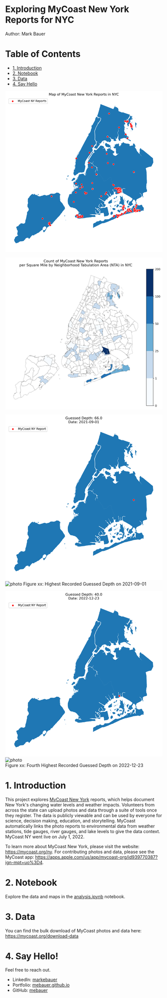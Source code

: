 # Exploring MyCoast New York Reports for NYC
Author: Mark Bauer

# Table of Contents
   * [1. Introduction](#1-Introduction)
   * [2. Notebook](#2-Notebook)
   * [3. Data](#3-Data)
   * [4. Say Hello](#4-Say-Hello)

![photo](figures/reports-nyc.png)

![photo](figures/choropleth-map.png) 

![photo](figures/highest-depth.png)
![photo](https://report-images.nyc3.digitaloceanspaces.com/2023/06/21194127/20210901_221628-scaled.jpg)
Figure xx: Highest Recorded Guessed Depth on 2021-09-01 

![photo](figures/fourth-highest-depth.png) 
![photo](https://report-images.nyc3.digitaloceanspaces.com/2023/01/09205934/mckee-164th-7_30-am.png)  
Figure xx: Fourth Highest Recorded Guessed Depth on 2022-12-23 

# 1. Introduction
This project explores [MyCoast New York](https://mycoast.org/ny) reports, which helps document New York's changing water levels and weather impacts. Volunteers from across the state can upload photos and data through a suite of tools once they register. The data is publicly viewable and can be used by everyone for science, decision making, education, and storytelling. MyCoast automatically links the photo reports to environmental data from weather stations, tide gauges, river gauges, and lake levels to give the data context. MyCoast NY went live on July 1, 2022.

To learn more about MyCoast New York, please visit the website: https://mycoast.org/ny. For contributing photos and data, please see the MyCoast app: https://apps.apple.com/us/app/mycoast-org/id939770387?ign-mpt=uo%3D4.


# 2. Notebook 
Explore the data and maps in the [analysis.ipynb](https://github.com/mebauer/mycoast-ny-data/blob/main/analysis.ipynb) notebook.

# 3. Data
You can find the bulk download of MyCoast photos and data here: https://mycoast.org/download-data

# 4. Say Hello!
Feel free to reach out.
- LinkedIn: [markebauer](https://www.linkedin.com/in/markebauer/)   
- Portfolio: [mebauer.github.io](https://mebauer.github.io/)
- GitHub: [mebauer](https://github.com/mebauer)
